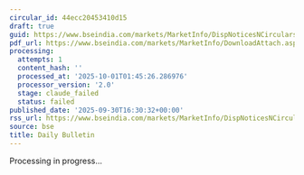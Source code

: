 ```yaml
---
circular_id: 44ecc20453410d15
draft: true
guid: https://www.bseindia.com/markets/MarketInfo/DispNoticesNCirculars.aspx?Noticeid={CE34CA36-1DEE-4BEA-BA54-F373DCC05CE6}&noticeno=20250930-111&dt=09/30/2025&icount=11&totcount=114&flag=0
pdf_url: https://www.bseindia.com/markets/MarketInfo/DownloadAttach.aspx?id=20250930-111&attachedId=ea5f35a5-2e0b-4d36-b70c-822d01b03495
processing:
  attempts: 1
  content_hash: ''
  processed_at: '2025-10-01T01:45:26.286976'
  processor_version: '2.0'
  stage: claude_failed
  status: failed
published_date: '2025-09-30T16:30:32+00:00'
rss_url: https://www.bseindia.com/markets/MarketInfo/DispNoticesNCirculars.aspx?Noticeid={CE34CA36-1DEE-4BEA-BA54-F373DCC05CE6}&noticeno=20250930-111&dt=09/30/2025&icount=11&totcount=114&flag=0
source: bse
title: Daily Bulletin
---
```


Processing in progress...